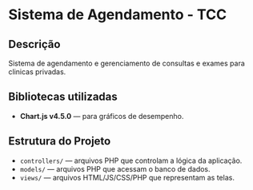 # Sistema de Agendamento - TCC

## Descrição
Sistema de agendamento e gerenciamento de  consultas e exames para clinicas privadas.

## Bibliotecas utilizadas
- **Chart.js v4.5.0** — para gráficos de desempenho.

## Estrutura do Projeto
- `controllers/` — arquivos PHP que controlam a lógica da aplicação.
- `models/` — arquivos PHP que acessam o banco de dados.
- `views/` — arquivos HTML/JS/CSS/PHP que representam as telas.
